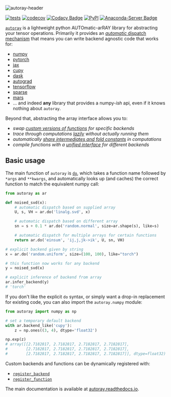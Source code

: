 ![autoray-header](https://github.com/jcmgray/autoray/assets/8982598/c5cb89bf-cc16-4345-8796-e0bd98dc2a15)

[![tests](https://github.com/jcmgray/autoray/actions/workflows/tests.yml/badge.svg)](https://github.com/jcmgray/autoray/actions/workflows/tests.yml) [![codecov](https://codecov.io/gh/jcmgray/autoray/branch/main/graph/badge.svg?token=Q5evNiuT9S)](https://codecov.io/gh/jcmgray/autoray) [![Codacy Badge](https://app.codacy.com/project/badge/Grade/ba896d74c4954dd58da01df30c7bf326)](https://app.codacy.com/gh/jcmgray/autoray/dashboard?utm_source=gh&utm_medium=referral&utm_content=&utm_campaign=Badge_grade) [![PyPI](https://img.shields.io/pypi/v/autoray?color=teal)](https://pypi.org/project/autoray/) [![Anaconda-Server Badge](https://anaconda.org/conda-forge/autoray/badges/version.svg)](https://anaconda.org/conda-forge/autoray)

[`autoray`](https://autoray.readthedocs.io/en/latest) is a lightweight python AUTOmatic-arRAY library for
abstracting your tensor operations. Primarily it provides an
[*automatic* dispatch mechanism](https://autoray.readthedocs.io/en/latest/automatic_dispatch.html#)
that means you can write backend agnostic code that works for:

* [numpy](https://github.com/numpy/numpy)
* [pytorch](https://pytorch.org/)
* [jax](https://github.com/google/jax)
* [cupy](https://github.com/cupy/cupy)
* [dask](https://github.com/dask/dask)
* [autograd](https://github.com/HIPS/autograd)
* [tensorflow](https://github.com/tensorflow/tensorflow)
* [sparse](https://sparse.pydata.org/)
* [mars](https://github.com/mars-project/mars)
* ... and indeed **any** library that provides a numpy-*ish* api, even if it
  knows nothing about `autoray`.

Beyond that, abstracting the array interface allows you to:

* *swap [custom versions of functions](https://autoray.readthedocs.io/en/latest/automatic_dispatch.html#functions)
  for specific backends*
* *trace through computations [lazily](https://autoray.readthedocs.io/en/latest/lazy_computation.html) without actually
  running them*
* *automatically [share intermediates and fold constants](https://autoray.readthedocs.io/en/latest/lazy_computation.html#sharing-intermediates)
  in computations*
* *compile functions with a [unified interface](https://autoray.readthedocs.io/en/latest/compilation.html) for different
  backends*


## Basic usage

The main function of `autoray` is
[`do`](https://autoray.readthedocs.io/en/latest/autoapi/autoray/autoray/index.html#autoray.autoray.do),
which takes a function
name followed by `*args` and `**kwargs`, and automatically looks up (and
caches) the correct function to match the equivalent numpy call:

```python
from autoray as ar

def noised_svd(x):
    # automatic dispatch based on supplied array
    U, s, VH = ar.do('linalg.svd', x)

    # automatic dispatch based on different array
    sn = s + 0.1 * ar.do('random.normal', size=ar.shape(s), like=s)

    # automatic dispatch for multiple arrays for certain functions
    return ar.do('einsum', 'ij,j,jk->ik', U, sn, VH)

# explicit backend given by string
x = ar.do('random.uniform', size=(100, 100), like="torch")

# this function now works for any backend
y = noised_svd(x)

# explicit inference of backend from array
ar.infer_backend(y)
# 'torch'
```

If you don't like the explicit `do` syntax, or simply want a
drop-in replacement for existing code, you can also import the `autoray.numpy`
module:

```python
from autoray import numpy as np

# set a temporary default backend
with ar.backend_like('cupy'):
    z = np.ones((3, 4), dtype='float32')

np.exp(z)
# array([[2.7182817, 2.7182817, 2.7182817, 2.7182817],
#        [2.7182817, 2.7182817, 2.7182817, 2.7182817],
#        [2.7182817, 2.7182817, 2.7182817, 2.7182817]], dtype=float32)
```

Custom backends and functions can be dynamically registered with:

* [`register_backend`](https://autoray.readthedocs.io/en/latest/autoapi/autoray/autoray/index.html#autoray.autoray.register_backend)
* [`register_function`](https://autoray.readthedocs.io/en/latest/autoapi/autoray/autoray/index.html#autoray.autoray.register_function)

The main documentation is available at [autoray.readthedocs.io](https://autoray.readthedocs.io/en/latest/).
